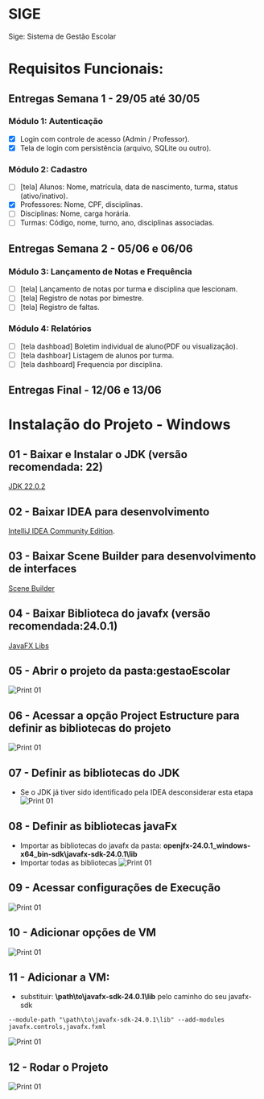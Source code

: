 # SIGE
Sige: Sistema de Gestão Escolar

# Requisitos Funcionais:

## Entregas Semana 1 - 29/05 até 30/05

### Módulo 1: Autenticação

- [x] Login com controle de acesso (Admin / Professor).
- [x] Tela de login com persistência (arquivo, SQLite ou outro).

### Módulo 2: Cadastro

- [ ] [tela] Alunos: Nome, matrícula, data de nascimento, turma, status (ativo/inativo).
- [x] Professores: Nome, CPF, disciplinas.
- [ ] Disciplinas: Nome, carga horária.
- [ ] Turmas: Código, nome, turno, ano, disciplinas associadas.

## Entregas Semana 2 - 05/06 e 06/06

### Módulo 3: Lançamento de Notas e Frequência

- [ ]  [tela] Lançamento de notas por turma e disciplina que lescionam.
- [ ]  [tela] Registro de notas por bimestre.
- [ ]  [tela] Registro de faltas.

### Módulo 4: Relatórios

- [ ] [tela dashboad] Boletim individual de aluno(PDF ou visualização).
- [ ] [tela dashboar] Listagem de alunos por turma.
- [ ] [tela dashboard] Frequencia por disciplina.

## Entregas Final - 12/06 e 13/06

# Instalação do Projeto - Windows

## 01 - Baixar e Instalar o JDK (versão recomendada: 22)
[JDK 22.0.2](https://download.oracle.com/java/22/archive/jdk-22.0.2_windows-x64_bin.exe)

## 02 - Baixar IDEA para desenvolvimento

[IntelliJ IDEA Community Edition](https://www.jetbrains.com/pt-br/idea/download/?section=windows).

## 03 - Baixar Scene Builder para desenvolvimento de interfaces
[Scene Builder](https://gluonhq.com/products/scene-builder/#download)

## 04 - Baixar Biblioteca do javafx (versão recomendada:24.0.1)
[JavaFX Libs](https://gluonhq.com/products/javafx/)

## 05 - Abrir o projeto da pasta:gestaoEscolar
![Print 01](prints/01.png)

## 06 - Acessar a opção **Project Estructure** para definir as bibliotecas do projeto
![Print 01](prints/02.png)

## 07 - Definir as bibliotecas do JDK
 - Se o JDK já tiver sido identificado pela IDEA desconsiderar esta etapa
![Print 01](prints/07.png)

## 08 - Definir as bibliotecas javaFx
 - Importar as bibliotecas do javafx da pasta: **openjfx-24.0.1_windows-x64_bin-sdk\javafx-sdk-24.0.1\lib**
 - Importar todas as bibliotecas
![Print 01](prints/03.png)

## 09 - Acessar configurações de Execução
![Print 01](prints/04.png)

## 10 - Adicionar opções de VM
![Print 01](prints/05.png)

## 11 - Adicionar a VM:
  - substituir: **\path\to\javafx-sdk-24.0.1\lib** pelo caminho do seu javafx-sdk
  ```
  --module-path "\path\to\javafx-sdk-24.0.1\lib" --add-modules javafx.controls,javafx.fxml
  ```

  ![Print 01](prints/06.png)

  ## 12 - Rodar o Projeto
  
  ![Print 01](prints/08.png)
    


